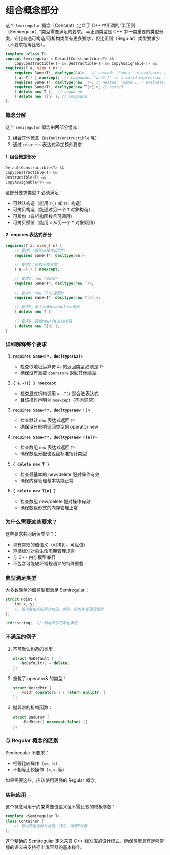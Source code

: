 # 组合概念部分

这个 `Semiregular` 概念（Concept）定义了 C++ 中所谓的"半正则（Semiregular）"类型需要满足的要求。半正则类型是 C++ 中一类重要的类型分类，它比普通可构造/可析构类型有更多要求，但比正则（Regular）类型要求少（不要求相等比较）。



```C++
template <class T>
concept Semiregular = DefaultConstructible<T> &&
    CopyConstructible<T> && Destructible<T> && CopyAssignable<T> &&
requires(T a, size_t n) {  
    requires Same<T*, decltype(&a)>;  // nested: "Same<...> evaluates to true"
    { a.~T() } noexcept;  // compound: "a.~T()" is a valid expression that doesn't throw
    requires Same<T*, decltype(new T)>; // nested: "Same<...> evaluates to true"
    requires Same<T*, decltype(new T[n])>; // nested
    { delete new T };  // compound
    { delete new T[n] }; // compound
};
```



### 概念分解

这个 `Semiregular` 概念由两部分组成：
1. 组合其他概念（`DefaultConstructible` 等）
2. 通过 `requires` 表达式添加额外要求

#### 1. 组合概念部分
```cpp
DefaultConstructible<T> &&
CopyConstructible<T> && 
Destructible<T> && 
CopyAssignable<T> &&
```
这部分要求类型 `T` 必须满足：
- 可默认构造（能用 `T{}` 或 `T()` 构造）
- 可拷贝构造（能通过另一个 `T` 对象构造）
- 可析构（有析构函数且可调用）
- 可拷贝赋值（能用 `=` 从另一个 `T` 对象赋值）

#### 2. requires 表达式部分
```cpp
requires(T a, size_t n) {
    // 要求1：取地址操作返回T*
    requires Same<T*, decltype(&a)>;
    
    // 要求2：析构不抛异常
    { a.~T() } noexcept;
    
    // 要求3：new T返回T*
    requires Same<T*, decltype(new T)>;
    
    // 要求4：new T[n]返回T*
    requires Same<T*, decltype(new T[n])>;
    
    // 要求5：单个对象new/delete有效
    { delete new T };
    
    // 要求6：数组new/delete有效
    { delete new T[n] };
}
```

### 详细解释每个要求

1. **`requires Same<T*, decltype(&a)>`**
   - 检查取地址运算符 `&a` 的返回类型必须是 `T*`
   - 确保没有重载 `operator&` 返回其他类型

2. **`{ a.~T() } noexcept`**
   - 检查显式析构调用 `a.~T()` 是合法表达式
   - 且该操作声明为 `noexcept`（不抛异常）

3. **`requires Same<T*, decltype(new T)>`**
   - 检查默认 `new` 表达式返回 `T*`
   - 确保没有影响返回类型的 operator new

4. **`requires Same<T*, decltype(new T[n])>`**
   - 检查数组 `new` 表达式返回 `T*`
   - 确保数组分配也返回标准指针类型

5. **`{ delete new T }`**
   - 检查最基本的 new/delete 配对操作有效
   - 确保内存管理基本功能正常

6. **`{ delete new T[n] }`**
   - 检查数组 new/delete 配对操作有效
   - 确保数组形式的内存管理正常

### 为什么需要这些要求？

这些要求共同确保类型 `T`：
- 具有常规的值语义（可拷贝、可赋值）
- 遵循标准对象生命周期管理规则
- 与 C++ 内存模型兼容
- 不包含可能破坏常规语义的特殊重载

### 典型满足类型

大多数简单的值类型都满足 Semiregular：
```cpp
struct Point {
    int x, y;
    // 编译器生成的默认构造、拷贝、析构等都满足要求
};

std::string;  // 标准库字符串也满足
```

### 不满足的例子

1. 不可默认构造的类型：
   ```cpp
   struct NoDefault {
       NoDefault() = delete;
   };
   ```

2. 重载了 operator& 的类型：
   ```cpp
   struct WeirdPtr {
       void* operator&() { return nullptr; }
   };
   ```

3. 抛异常的析构函数：
   ```cpp
   struct BadDtor {
       ~BadDtor() noexcept(false) {}
   };
   ```

### 与 Regular 概念的区别

Semiregular 不要求：
- 相等比较操作（`==`, `!=`）
- 不相等比较操作（`<`, `>`, 等）

如果需要这些，应该使用更强的 Regular 概念。

### 实际应用

这个概念可用于约束需要值语义但不需比较的模板参数：
```cpp
template <Semiregular T>
class Container {
    // 可以安全地默认构造、拷贝、存储T对象
};
```

这个精确的 Semiregular 定义来自 C++ 标准库的设计模式，确保类型具有足够常规的语义来支持标准库容器的基本操作。